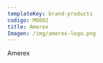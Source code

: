 ```yaml
---
templateKey: brand-products
codigo: M0002
title: Amerex
Imagen: /img/amerex-logo.png
---
```

Amerex
